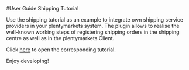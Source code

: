 #User Guide Shipping Tutorial

Use the shipping tutorial as an example to integrate own shipping service providers in your plentymarkets system. The plugin allows to realise the well-known working steps of registering shipping orders in the shipping centre as well as in the plentymarkets Client.

Click [here](https://developers.plentymarkets.com/tutorials/shipping) to open the corresponding tutorial.

Enjoy developing!
